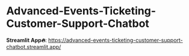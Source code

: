 # Advanced-Events-Ticketing-Customer-Support-Chatbot
**Streamlit App🔥**: https://advanced-events-ticketing-customer-support-chatbot.streamlit.app/
